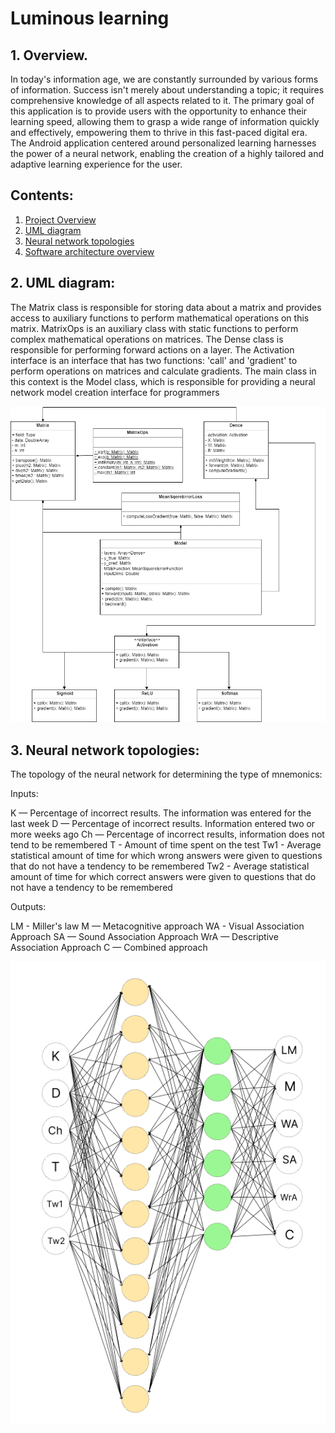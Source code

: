# **Luminous  learning**

## **1. Overview.**

In today's information age, we are constantly surrounded by various forms of information. Success isn't merely about understanding a topic; it requires comprehensive knowledge of all aspects related to it. The primary goal of this application is to provide users with the opportunity to enhance their learning speed, allowing them to grasp a wide range of information quickly and effectively, empowering them to thrive in this fast-paced digital era. The Android application centered around personalized learning harnesses the power of a neural network, enabling the creation of a highly tailored and adaptive learning experience for the user.

## **Contents:**

1. [Project Overview](#1-overview)
2. [UML diagram](#2-uml-diagram)
3. [Neural network topologies](#3-to-be-diagram)
4. [Software architecture overview](#4-software-architecture-overview)


## **2. UML diagram:**

The Matrix class is responsible for storing data about a matrix and provides access to auxiliary functions to perform mathematical operations on this matrix. MatrixOps is an auxiliary class with static functions to perform complex mathematical operations on matrices. The Dense class is responsible for performing forward actions on a layer. The Activation interface is an interface that has two functions: 'call' and 'gradient' to perform operations on matrices and calculate gradients. The main class in this context is the Model class, which is responsible for providing a neural network model creation interface for programmers

![UML diagram](Documentation/images/ClassesUML.png)

## **3. Neural network topologies:**

The topology of the neural network for determining the type of mnemonics:

Inputs:

K — Percentage of incorrect results. The information was entered for the last week
D — Percentage of incorrect results. Information entered two or more weeks ago
Ch — Percentage of incorrect results, information does not tend to be remembered
T - Amount of time spent on the test
Tw1 - Average statistical amount of time for which wrong answers were given to questions that do not have a tendency to be remembered
Tw2 - Average statistical amount of time for which correct answers were given to questions that do not have a tendency to be remembered

Outputs:

LM - Miller's law
M — Metacognitive approach
WA - Visual Association Approach
SA — Sound Association Approach
WrA — Descriptive Association Approach
C — Combined approach

![The topology of the neural network for determining the type of mnemonics](Documentation/images/Mnemo-type-topology.png)



